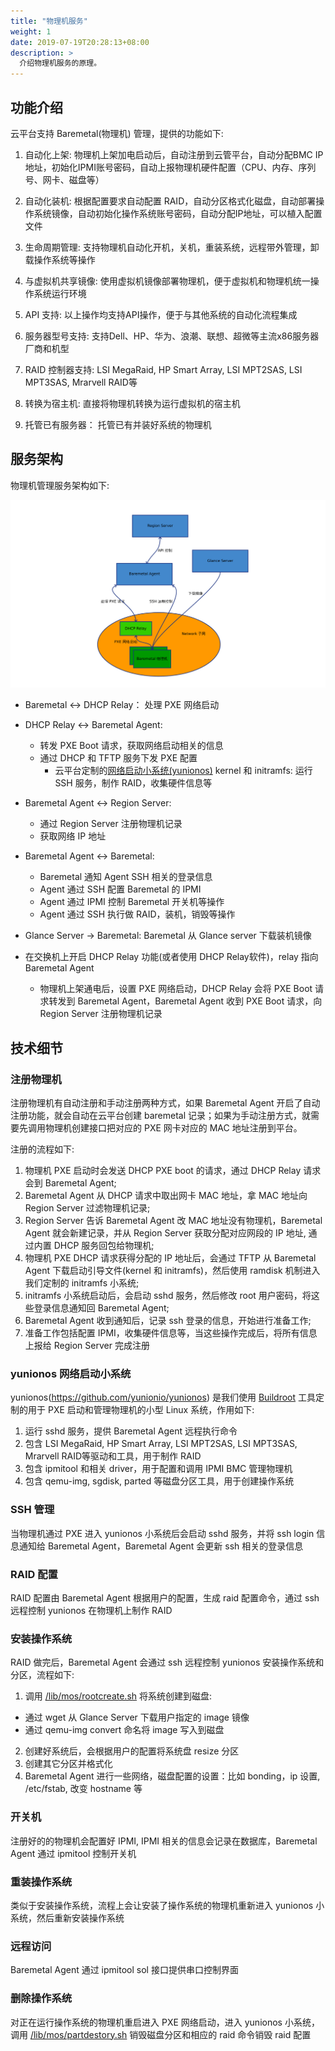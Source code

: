 ```yaml
---
title: "物理机服务"
weight: 1
date: 2019-07-19T20:28:13+08:00
description: >
  介绍物理机服务的原理。
---
```


## 功能介绍

云平台支持 Baremetal(物理机) 管理，提供的功能如下:

1. 自动化上架: 物理机上架加电启动后，自动注册到云管平台，自动分配BMC IP地址，初始化IPMI账号密码，自动上报物理机硬件配置（CPU、内存、序列号、网卡、磁盘等）

2. 自动化装机: 根据配置要求自动配置 RAID，自动分区格式化磁盘，自动部署操作系统镜像，自动初始化操作系统账号密码，自动分配IP地址，可以植入配置文件

3. 生命周期管理: 支持物理机自动化开机，关机，重装系统，远程带外管理，卸载操作系统等操作

4. 与虚拟机共享镜像: 使用虚拟机镜像部署物理机，便于虚拟机和物理机统一操作系统运行环境

5. API 支持: 以上操作均支持API操作，便于与其他系统的自动化流程集成

6. 服务器型号支持: 支持Dell、HP、华为、浪潮、联想、超微等主流x86服务器厂商和机型

7. RAID 控制器支持: LSI MegaRaid, HP Smart Array, LSI MPT2SAS, LSI MPT3SAS, Mrarvell RAID等

8. 转换为宿主机: 直接将物理机转换为运行虚拟机的宿主机

9. 托管已有服务器： 托管已有并装好系统的物理机

## 服务架构

物理机管理服务架构如下:

![物理机管理架构](../images/baremetal-arch.png)

- Baremetal <-> DHCP Relay： 处理 PXE 网络启动
- DHCP Relay <-> Baremetal Agent:
    - 转发 PXE Boot 请求，获取网络启动相关的信息
    - 通过 DHCP 和 TFTP 服务下发 PXE 配置
        - 云平台定制的[网络启动小系统(yunionos)](https://github.com/yunionio/yunionos) kernel 和 initramfs: 运行 SSH 服务，制作 RAID，收集硬件信息等
- Baremetal Agent <-> Region Server: 
    - 通过 Region Server 注册物理机记录
    - 获取网络 IP 地址
- Baremetal Agent <-> Baremetal:
    - Baremetal 通知 Agent SSH 相关的登录信息
    - Agent 通过 SSH 配置 Baremetal 的 IPMI
    - Agent 通过 IPMI 控制 Baremetal 开关机等操作
    - Agent 通过 SSH 执行做 RAID，装机，销毁等操作
- Glance Server -> Baremetal: Baremetal 从 Glance server 下载装机镜像

- 在交换机上开启 DHCP Relay 功能(或者使用 DHCP Relay软件)，relay 指向 Baremetal Agent
    - 物理机上架通电后，设置 PXE 网络启动，DHCP Relay 会将 PXE Boot 请求转发到 Baremetal Agent，Baremetal Agent 收到 PXE Boot 请求，向 Region Server 注册物理机记录

## 技术细节

### 注册物理机

注册物理机有自动注册和手动注册两种方式，如果 Baremetal Agent 开启了自动注册功能，就会自动在云平台创建 baremetal 记录；如果为手动注册方式，就需要先调用物理机创建接口把对应的 PXE 网卡对应的 MAC 地址注册到平台。

注册的流程如下:

1. 物理机 PXE 启动时会发送 DHCP PXE boot 的请求，通过 DHCP Relay 请求会到 Baremetal Agent;
2. Baremetal Agent 从 DHCP 请求中取出网卡 MAC 地址，拿 MAC 地址向 Region Server 过滤物理机记录;
3. Region Server 告诉 Baremetal Agent 改 MAC 地址没有物理机，Baremetal Agent 就会新建记录，并从 Region Server 获取分配对应网段的 IP 地址, 通过内置 DHCP 服务回包给物理机;
4. 物理机 PXE DHCP 请求获得分配的 IP 地址后，会通过 TFTP 从 Baremetal Agent 下载启动引导文件(kernel 和 initramfs)，然后使用 ramdisk 机制进入我们定制的 initramfs 小系统;
5. initramfs 小系统启动后，会启动 sshd 服务，然后修改 root 用户密码，将这些登录信息通知回 Baremetal Agent;
6. Baremetal Agent 收到通知后，记录 ssh 登录的信息，开始进行准备工作;
7. 准备工作包括配置 IPMI，收集硬件信息等，当这些操作完成后，将所有信息上报给 Region Server 完成注册

### yunionos 网络启动小系统

yunionos(https://github.com/yunionio/yunionos) 是我们使用 [Buildroot](https://buildroot.org/) 工具定制的用于 PXE 启动和管理物理机的小型 Linux 系统，作用如下:

1. 运行 sshd 服务，提供 Baremetal Agent 远程执行命令
2. 包含 LSI MegaRaid, HP Smart Array, LSI MPT2SAS, LSI MPT3SAS, Mrarvell RAID等驱动和工具，用于制作 RAID
3. 包含 ipmitool 和相关 driver，用于配置和调用 IPMI BMC 管理物理机
4. 包含 qemu-img, sgdisk, parted 等磁盘分区工具，用于创建操作系统

### SSH 管理

当物理机通过 PXE 进入 yunionos 小系统后会启动 sshd 服务，并将 ssh login 信息通知给 Baremetal Agent，Baremetal Agent 会更新 ssh 相关的登录信息

### RAID 配置

RAID 配置由 Baremetal Agent 根据用户的配置，生成 raid 配置命令，通过 ssh 远程控制 yunionos 在物理机上制作 RAID

### 安装操作系统

RAID 做完后，Baremetal Agent 会通过 ssh 远程控制 yunionos 安装操作系统和分区，流程如下:

1. 调用 [/lib/mos/rootcreate.sh](https://github.com/yunionio/yunionos/blob/master/src/lib/mos/rootcreate.sh) 将系统创建到磁盘:
  - 通过 wget 从 Glance Server 下载用户指定的 image 镜像
  - 通过 qemu-img convert 命名将 image 写入到磁盘

2. 创建好系统后，会根据用户的配置将系统盘 resize 分区
3. 创建其它分区并格式化
4. Baremetal Agent 进行一些网络，磁盘配置的设置：比如 bonding，ip 设置, /etc/fstab, 改变 hostname 等

### 开关机

注册好的的物理机会配置好 IPMI, IPMI 相关的信息会记录在数据库，Baremetal Agent 通过 ipmitool 控制开关机

### 重装操作系统

类似于安装操作系统，流程上会让安装了操作系统的物理机重新进入 yunionos 小系统，然后重新安装操作系统

### 远程访问

Baremetal Agent 通过 ipmitool sol 接口提供串口控制界面

### 删除操作系统

对正在运行操作系统的物理机重启进入 PXE 网络启动，进入 yunionos 小系统，调用 [/lib/mos/partdestory.sh](https://github.com/yunionio/yunionos/blob/master/src/lib/mos/partdestroy.sh) 销毁磁盘分区和相应的 raid 命令销毁 raid 配置

